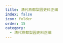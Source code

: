 ```yaml
---
title: 清代燕都梨园史料正编
index: false
icon: folder
order: 15
category:
  - 清代燕都梨园史料正编
---
```


<AutoCatalog  />
